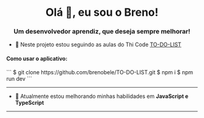 <h1 align="center">Olá 👋, eu sou o Breno!</h1>
<h3 align="center">Um desenvolvedor aprendiz, que deseja sempre melhorar!</h3>

- 🔭 Neste projeto estou seguindo as aulas do Thi Code [TO-DO-LIST](https://www.youtube.com/playlist?list=PLR8JXremim5BhTIEpqbHcVkdeYE6lUaNh)

<h4>Como usar o aplicativo:</h4>
```
$ git clone https://github.com/brenobele/TO-DO-LIST.git
$ npm i
$ npm run dev
```

<hr />

- 🌱 Atualmente estou melhorando minhas habilidades em **JavaScript e TypeScript**

<hr />
